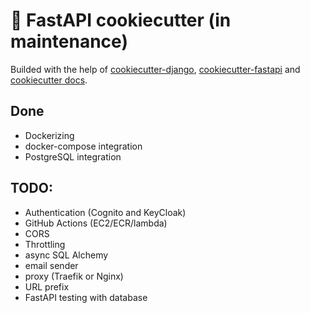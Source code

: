 # 🎒 FastAPI cookiecutter (in maintenance)

Builded with the help of [cookiecutter-django](https://github.com/cookiecutter/cookiecutter-django), [cookiecutter-fastapi](https://github.com/Dectinc/cookiecutter-fastapi) and [cookiecutter docs](https://cookiecutter.readthedocs.io/en/2.0.2/).

## Done

- Dockerizing
- docker-compose integration
- PostgreSQL integration

## TODO:

- Authentication (Cognito and KeyCloak)
- GitHub Actions (EC2/ECR/lambda)
- CORS
- Throttling
- async SQL Alchemy
- email sender
- proxy (Traefik or Nginx)
- URL prefix
- FastAPI testing with database
